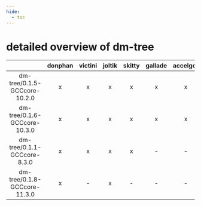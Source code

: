 ```yaml
---
hide:
  - toc
---
```


detailed overview of dm-tree
============================

| |donphan|victini|joltik|skitty|gallade|accelgor|swalot|doduo|
| :---: | :---: | :---: | :---: | :---: | :---: | :---: | :---: | :---: |
|dm-tree/0.1.5-GCCcore-10.2.0|x|x|x|x|x|x|x|x|
|dm-tree/0.1.6-GCCcore-10.3.0|x|x|x|x|x|x|x|x|
|dm-tree/0.1.1-GCCcore-8.3.0|x|x|x|x|-|-|-|x|
|dm-tree/0.1.8-GCCcore-11.3.0|x|-|x|-|-|-|-|-|
